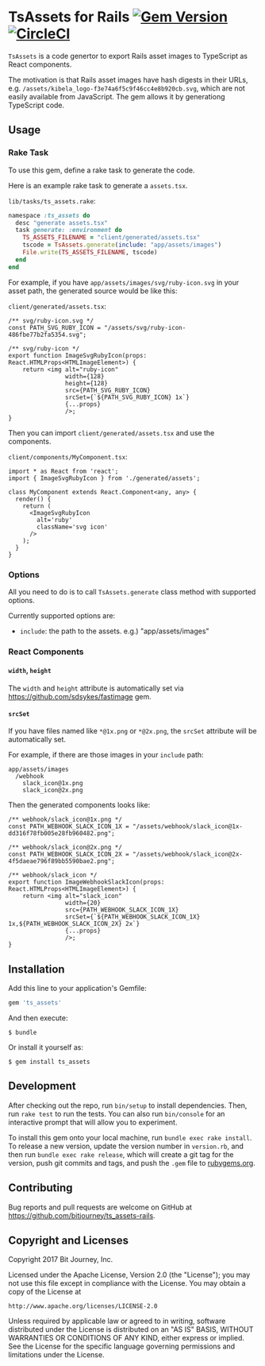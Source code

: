 # TsAssets for Rails [![Gem Version](https://badge.fury.io/rb/ts_assets.svg)](https://badge.fury.io/rb/ts_assets) [![CircleCI](https://circleci.com/gh/bitjourney/ts_assets-rails.svg?style=svg)](https://circleci.com/gh/bitjourney/ts_assets-rails)

`TsAssets` is a code genertor to export Rails asset images to TypeScript as React components.

The motivation is that Rails asset images have hash digests in their URLs,
e.g. `/assets/kibela_logo-f3e74a6f5c9f46cc4e8b920cb.svg`, which are not easily available from JavaScript. The gem allows it by generationg TypeScript code.

## Usage

### Rake Task

To use this gem, define a rake task to generate the code.

Here is an example rake task to generate a `assets.tsx`.

`lib/tasks/ts_assets.rake`:

```ruby
namespace :ts_assets do
  desc "generate assets.tsx"
  task generate: :environment do
    TS_ASSETS_FILENAME = "client/generated/assets.tsx"
    tscode = TsAssets.generate(include: "app/assets/images")
    File.write(TS_ASSETS_FILENAME, tscode)
  end
end
```

For example, if you have `app/assets/images/svg/ruby-icon.svg` in your asset path, the generated source would be like this:

`client/generated/assets.tsx`:

```tsx
/** svg/ruby-icon.svg */
const PATH_SVG_RUBY_ICON = "/assets/svg/ruby-icon-486fbe77b2fa5354.svg";

/** svg/ruby-icon */
export function ImageSvgRubyIcon(props: React.HTMLProps<HTMLImageElement>) {
    return <img alt="ruby-icon"
                width={128}
                height={128}
                src={PATH_SVG_RUBY_ICON}
                srcSet={`${PATH_SVG_RUBY_ICON} 1x`}
                {...props}
                />;
}
```

Then you can import `client/generated/assets.tsx` and use the components.

`client/components/MyComponent.tsx`:

```tsx
import * as React from 'react';
import { ImageSvgRubyIcon } from './generated/assets';

class MyComponent extends React.Component<any, any> {
  render() {
    return (
      <ImageSvgRubyIcon
        alt='ruby'
        className='svg icon'
      />
    );
  }
}
```

### Options

All you need to do is to call `TsAssets.generate` class method with supported options.

Currently supported options are:

- `include`: the path to the assets. e.g.) "app/assets/images"

### React Components

#### `width`, `height`

The `width` and `height` attribute is automatically set via https://github.com/sdsykes/fastimage gem.

#### `srcSet`

If you have files named like `*@1x.png` or `*@2x.png`, the `srcSet` attribute will be automatically set.

For example, if there are those images in your `include` path:

```
app/assets/images
  /webhook
    slack_icon@1x.png
    slack_icon@2x.png
```

Then the generated components looks like:

```tsx
/** webhook/slack_icon@1x.png */
const PATH_WEBHOOK_SLACK_ICON_1X = "/assets/webhook/slack_icon@1x-dd316f78fb005e28fb960482.png";

/** webhook/slack_icon@2x.png */
const PATH_WEBHOOK_SLACK_ICON_2X = "/assets/webhook/slack_icon@2x-4f5daeae796f89bb5590bae2.png";

/** webhook/slack_icon */
export function ImageWebhookSlackIcon(props: React.HTMLProps<HTMLImageElement>) {
    return <img alt="slack_icon"
                width={20}
                src={PATH_WEBHOOK_SLACK_ICON_1X}
                srcSet={`${PATH_WEBHOOK_SLACK_ICON_1X} 1x,${PATH_WEBHOOK_SLACK_ICON_2X} 2x`}
                {...props}
                />;
}
```

## Installation

Add this line to your application's Gemfile:

```ruby
gem 'ts_assets'
```

And then execute:

    $ bundle

Or install it yourself as:

    $ gem install ts_assets

## Development

After checking out the repo, run `bin/setup` to install dependencies. Then, run `rake test` to run the tests. You can also run `bin/console` for an interactive prompt that will allow you to experiment.

To install this gem onto your local machine, run `bundle exec rake install`. To release a new version, update the version number in `version.rb`, and then run `bundle exec rake release`, which will create a git tag for the version, push git commits and tags, and push the `.gem` file to [rubygems.org](https://rubygems.org).

## Contributing

Bug reports and pull requests are welcome on GitHub at https://github.com/bitjourney/ts_assets-rails.

## Copyright and Licenses

Copyright 2017 Bit Journey, Inc.

Licensed under the Apache License, Version 2.0 (the "License");
you may not use this file except in compliance with the License.
You may obtain a copy of the License at

    http://www.apache.org/licenses/LICENSE-2.0

Unless required by applicable law or agreed to in writing, software
distributed under the License is distributed on an "AS IS" BASIS,
WITHOUT WARRANTIES OR CONDITIONS OF ANY KIND, either express or implied.
See the License for the specific language governing permissions and
limitations under the License.
